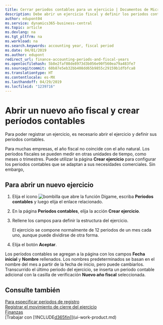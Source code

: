 ```yaml
---
title: Cerrar periodos contables para un ejercicio | Documentos de Microsoft
description: Debe abrir un ejercicio fiscal y definir los periodos contables para poder registrar un ejercicio.
author: edupont04
ms.service: dynamics365-business-central
ms.topic: article
ms.devlang: na
ms.tgt_pltfrm: na
ms.workload: na
ms.search.keywords: accounting year, fiscal period
ms.date: 04/01/2019
ms.author: edupont
redirect_url: finance-accounting-periods-and-fiscal-years
ms.openlocfilehash: 5b8e2faf08de8973d3b056e90f560ea79a483fe7
ms.sourcegitcommit: 60b87e5eb32bb408dd65b9855c29159b1dfbfca8
ms.translationtype: HT
ms.contentlocale: es-MX
ms.lasthandoff: 04/29/2019
ms.locfileid: "1239716"
---
```

# <a name="open-a-new-fiscal-year-and-create-accounting-periods"></a>Abrir un nuevo año fiscal y crear períodos contables
Para poder registrar un ejercicio, es necesario abrir el ejercicio y definir sus periodos contables.  

Para muchas empresas, el año fiscal no coincide con el año natural. Los períodos fiscales se pueden medir en otras unidades de tiempo, como meses o trimestres. Puede utilizar la página **Crear ejercicio** para configurar los periodos contables que se adaptan a sus necesidades comerciales. Sin embargo,   

## <a name="to-open-a-new-fiscal-year"></a>Para abrir un nuevo ejercicio
1. Elija el icono ![bombilla que abre la función Dígame](media/ui-search/search_small.png "Dígame que desea hacer"), escriba **Periodos contables** y luego elija el enlace relacionado.
2. En la página **Periodos contables**, elija la acción **Crear ejercicio**.
3. Rellene los campos para definir la estructura del ejercicio.

    El ejercicio se compone normalmente de 12 periodos de un mes cada uno, aunque puede dividirse de otra forma.
4. Elija el botón **Aceptar**.

Los períodos contables se agregan a la página con los campos **Fecha inicial** y **Nombre** rellenados. Los nombres predeterminados se basan en el nombre del mes a partir de la fecha de inicio, pero puede cambiarlos. Transcurrido el último periodo del ejercicio, se inserta un periodo contable adicional con la casilla de verificación **Nuevo año fiscal** seleccionada.  


## <a name="see-also"></a>Consulte también
[Para especificar periodos de registro](finance-how-specify-posting-periods.md)  
[Registrar el movimiento de cierre del ejercicio](year-how-post-year-end-close-entry.md)  
[Finanzas](finance.md)  
[Trabajar con [!INCLUDE[d365fin](includes/d365fin_md.md)]](ui-work-product.md)
